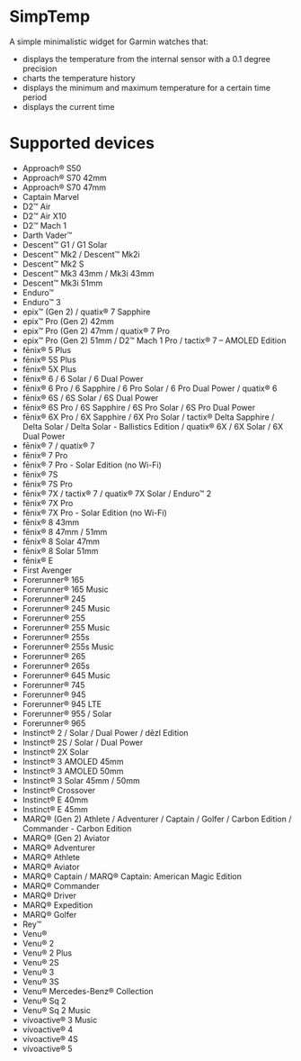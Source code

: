 # SimpTemp
A simple minimalistic widget for Garmin watches that:
- displays the temperature from the internal sensor with a 0.1 degree precision
- charts the temperature history
- displays the minimum and maximum temperature for a certain time period
- displays the current time

# Supported devices
- Approach® S50
- Approach® S70 42mm
- Approach® S70 47mm
- Captain Marvel
- D2™ Air
- D2™ Air X10
- D2™ Mach 1
- Darth Vader™
- Descent™ G1 / G1 Solar
- Descent™ Mk2 / Descent™ Mk2i
- Descent™ Mk2 S
- Descent™ Mk3 43mm / Mk3i 43mm
- Descent™ Mk3i 51mm
- Enduro™
- Enduro™ 3
- epix™ (Gen 2) / quatix® 7 Sapphire
- epix™ Pro (Gen 2) 42mm
- epix™ Pro (Gen 2) 47mm / quatix® 7 Pro
- epix™ Pro (Gen 2) 51mm / D2™ Mach 1 Pro / tactix® 7 – AMOLED Edition
- fēnix® 5 Plus
- fēnix® 5S Plus
- fēnix® 5X Plus
- fēnix® 6 / 6 Solar / 6 Dual Power
- fēnix® 6 Pro / 6 Sapphire / 6 Pro Solar / 6 Pro Dual Power / quatix® 6
- fēnix® 6S / 6S Solar / 6S Dual Power
- fēnix® 6S Pro / 6S Sapphire / 6S Pro Solar / 6S Pro Dual Power
- fēnix® 6X Pro / 6X Sapphire / 6X Pro Solar / tactix® Delta Sapphire / Delta Solar / Delta Solar - Ballistics Edition / quatix® 6X / 6X Solar / 6X Dual Power
- fēnix® 7 / quatix® 7
- fēnix® 7 Pro
- fēnix® 7 Pro - Solar Edition (no Wi-Fi)
- fēnix® 7S
- fēnix® 7S Pro
- fēnix® 7X / tactix® 7 / quatix® 7X Solar / Enduro™ 2
- fēnix® 7X Pro
- fēnix® 7X Pro - Solar Edition (no Wi-Fi)
- fēnix® 8 43mm
- fēnix® 8 47mm / 51mm
- fēnix® 8 Solar 47mm
- fēnix® 8 Solar 51mm
- fēnix® E
- First Avenger
- Forerunner® 165
- Forerunner® 165 Music
- Forerunner® 245
- Forerunner® 245 Music
- Forerunner® 255
- Forerunner® 255 Music
- Forerunner® 255s
- Forerunner® 255s Music
- Forerunner® 265
- Forerunner® 265s
- Forerunner® 645 Music
- Forerunner® 745
- Forerunner® 945
- Forerunner® 945 LTE
- Forerunner® 955 / Solar
- Forerunner® 965
- Instinct® 2 / Solar / Dual Power / dēzl Edition
- Instinct® 2S / Solar / Dual Power
- Instinct® 2X Solar
- Instinct® 3 AMOLED 45mm
- Instinct® 3 AMOLED 50mm
- Instinct® 3 Solar 45mm / 50mm
- Instinct® Crossover
- Instinct® E 40mm
- Instinct® E 45mm
- MARQ® (Gen 2) Athlete / Adventurer / Captain / Golfer / Carbon Edition / Commander - Carbon Edition
- MARQ® (Gen 2) Aviator
- MARQ® Adventurer
- MARQ® Athlete
- MARQ® Aviator
- MARQ® Captain / MARQ® Captain: American Magic Edition
- MARQ® Commander
- MARQ® Driver
- MARQ® Expedition
- MARQ® Golfer
- Rey™
- Venu®
- Venu® 2
- Venu® 2 Plus
- Venu® 2S
- Venu® 3
- Venu® 3S
- Venu® Mercedes-Benz® Collection
- Venu® Sq 2
- Venu® Sq 2 Music
- vívoactive® 3 Music
- vívoactive® 4
- vívoactive® 4S
- vívoactive® 5
